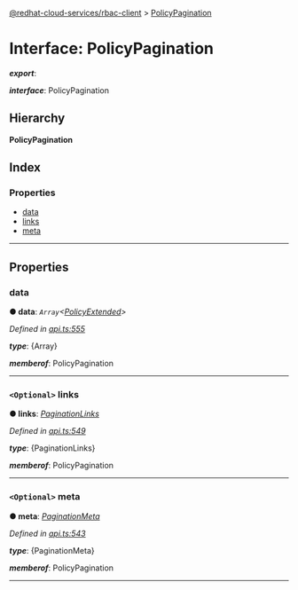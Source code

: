 [@redhat-cloud-services/rbac-client](../README.md) > [PolicyPagination](../interfaces/policypagination.md)

# Interface: PolicyPagination

*__export__*: 

*__interface__*: PolicyPagination

## Hierarchy

**PolicyPagination**

## Index

### Properties

* [data](policypagination.md#data)
* [links](policypagination.md#links)
* [meta](policypagination.md#meta)

---

## Properties

<a id="data"></a>

###  data

**● data**: *`Array`<[PolicyExtended](policyextended.md)>*

*Defined in [api.ts:555](https://github.com/RedHatInsights/javascript-clients/blob/master/packages/rbac/api.ts#L555)*

*__type__*: {Array}

*__memberof__*: PolicyPagination

___
<a id="links"></a>

### `<Optional>` links

**● links**: *[PaginationLinks](paginationlinks.md)*

*Defined in [api.ts:549](https://github.com/RedHatInsights/javascript-clients/blob/master/packages/rbac/api.ts#L549)*

*__type__*: {PaginationLinks}

*__memberof__*: PolicyPagination

___
<a id="meta"></a>

### `<Optional>` meta

**● meta**: *[PaginationMeta](paginationmeta.md)*

*Defined in [api.ts:543](https://github.com/RedHatInsights/javascript-clients/blob/master/packages/rbac/api.ts#L543)*

*__type__*: {PaginationMeta}

*__memberof__*: PolicyPagination

___

